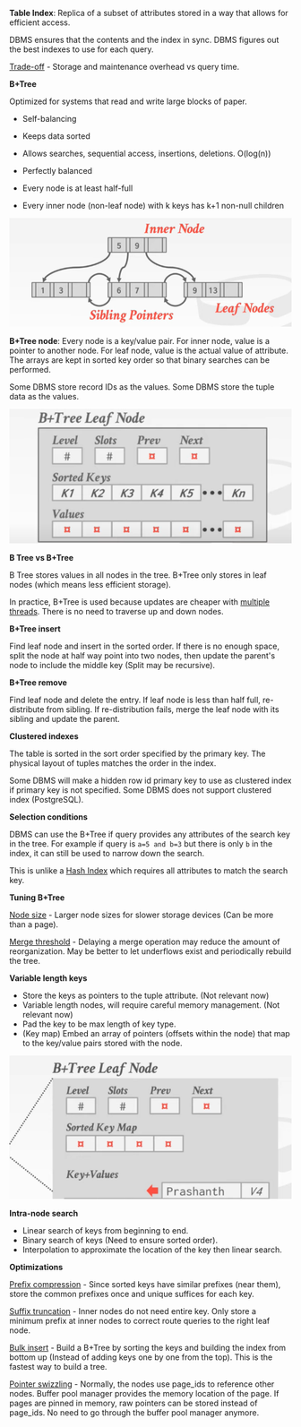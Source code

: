 **Table Index**: Replica of a subset of attributes stored in a way that allows for efficient access.

DBMS ensures that the contents and the index in sync. DBMS figures out the best indexes to use for each query.

<ins>Trade-off</ins> - Storage and maintenance overhead vs query time.

**B+Tree**

Optimized for systems that read and write large blocks of paper.

- Self-balancing
- Keeps data sorted
- Allows searches, sequential access, insertions, deletions. O(log(n))

- Perfectly balanced
- Every node is at least half-full
- Every inner node (non-leaf node) with k keys has k+1 non-null children

![](images/Pasted%20image%2020220921155941.png)

**B+Tree node**: Every node is a key/value pair. For inner node, value is a pointer to another node. For leaf node, value is the actual value of attribute. The arrays are kept in sorted key order so that binary searches can be performed.

Some DBMS store record IDs as the values. Some DBMS store the tuple data as the values.

![](images/Pasted%20image%2020220921160604.png)

**B Tree vs B+Tree**

B Tree stores values in all nodes in the tree. B+Tree only stores in leaf nodes (which means less efficient storage).

In practice, B+Tree is used because updates are cheaper with <ins>multiple threads</ins>. There is no need to traverse up and down nodes.

**B+Tree insert**

Find leaf node and insert in the sorted order. If there is no enough space, split the node at half way point into two nodes, then update the parent's node to include the middle key (Split may be recursive).

**B+Tree remove**

Find leaf node and delete the entry. If leaf node is less than half full, re-distribute from sibling. If re-distribution fails, merge the leaf node with its sibling and update the parent.

**Clustered indexes**

The table is sorted in the sort order specified by the primary key. The physical layout of tuples matches the order in the index.

Some DBMS will make a hidden row id primary key to use as clustered index if primary key is not specified. Some DBMS does not support clustered index (PostgreSQL).

**Selection conditions**

DBMS can use the B+Tree if query provides any attributes of the search key in the tree. For example if query is `a=5 and b=3` but there is only `b` in the index, it can still be used to narrow down the search.

This is unlike a <ins>Hash Index</ins> which requires all attributes to match the search key.

**Tuning B+Tree**

<ins>Node size</ins> - Larger node sizes for slower storage devices (Can be more than a page).

<ins>Merge threshold</ins> - Delaying a merge operation may reduce the amount of reorganization. May be better to let underflows exist and periodically rebuild the tree.

**Variable length keys**

- Store the keys as pointers to the tuple attribute. (Not relevant now)
- Variable length nodes, will require careful memory management. (Not relevant now)
- Pad the key to be max length of key type.
- (Key map) Embed an array of pointers (offsets within the node) that map to the key/value pairs stored with the node.

![](images/Pasted%20image%2020220921175229.png)

**Intra-node search**

- Linear search of keys from beginning to end.
- Binary search of keys (Need to ensure sorted order).
- Interpolation to approximate the location of the key then linear search.

**Optimizations**

<ins>Prefix compression</ins> - Since sorted keys have similar prefixes (near them), store the common prefixes once and unique suffices for each key.

<ins>Suffix truncation</ins> - Inner nodes do not need entire key. Only store a minimum prefix at inner nodes to correct route queries to the right leaf node.

<ins>Bulk insert</ins> - Build a B+Tree by sorting the keys and building the index from bottom up (Instead of adding keys one by one from the top). This is the fastest way to build a tree.

<ins>Pointer swizzling</ins> - Normally, the nodes use page_ids to reference other nodes. Buffer pool manager provides the memory location of the page. If pages are pinned in memory, raw pointers can be stored instead of page_ids. No need to go through the buffer pool manager anymore.